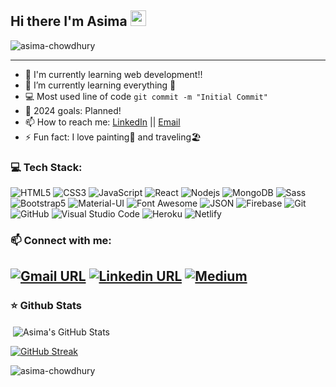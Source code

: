 Hi there I'm Asima <img src="https://media.giphy.com/media/hvRJCLFzcasrR4ia7z/giphy.gif" width="25px" height="25px">
---
<p align="left"> <img src="https://komarev.com/ghpvc/?username=asima-chowdhury&label=Profile%20views&color=129e00&style=plastic" alt="asima-chowdhury" /> </p>


---
- 🔭 I'm currently learning web development!!
- 🌱 I’m currently learning everything 🤣
- :computer: Most used line of code `git commit -m "Initial Commit"`
- 🥅 2024 goals: Planned!
- 📫 How to reach me: [LinkedIn](https://www.linkedin.com/in/asima-chowdhury/) || [Email](mailto:asimachowdhury.lu@gmail.com)
- ⚡ Fun fact: I love painting🎨 and traveling🏖️


### 💻 Tech Stack:

![HTML5](https://img.shields.io/badge/-HTML5-000000?style=flat&logo=html5&logoColor=ffffff&labelColor=E34F26)
![CSS3](https://img.shields.io/badge/-CSS3-000000?style=flat&logo=css3&logoColor=ffffff&labelColor=1572B6)
![JavaScript](https://img.shields.io/badge/-JavaScript-000000?style=flat&logo=javascript)
![React](https://img.shields.io/badge/-React-000000?style=flat&logo=react)
![Nodejs](https://img.shields.io/badge/-Nodejs-000000?style=flat&logo=Node.js)
![MongoDB](https://img.shields.io/badge/-MongoDB-000000?style=flat&logo=mongodb&labelColor=ffffff)
![Sass](https://img.shields.io/badge/-Sass-000000?style=flat&logo=sass&logoColor=ffffff&labelColor=%23CC6699)
![Bootstrap5](https://img.shields.io/badge/-Bootstrap-000000?style=flat&logo=bootstrap&logoColor=ffffff&labelColor=563D7C)
![Material-UI](https://img.shields.io/badge/-Material%20UI-000000?style=flat&logo=Material%20UI&logoColor=ffffff&labelColor=0081CB)
![Font Awesome](https://img.shields.io/badge/-font%20awesome-000000?style=flat&logo=font-awesome&logoColor=339AF0&labelColor=ffffff)
![JSON](https://img.shields.io/badge/-JSON-000000?style=flat&logo=JSON&logoColor=000000&labelColor=ffffff)
![Firebase](https://img.shields.io/badge/-Firebase-000000?style=flat&logo=firebase&logoColor=FFA000&labelColor=ffffff)
![Git](https://img.shields.io/badge/-Git-000000?style=flat&logo=git&logoColor=F05032&labelColor=ffffff)
![GitHub](https://img.shields.io/badge/-GitHub-000000?style=flat&logo=github&logoColor=000000&labelColor=ffffff)
![Visual Studio Code](https://img.shields.io/badge/-VSCode-000000?style=flat&logo=visual-studio-code&labelColor=007ACC)
![Heroku](https://img.shields.io/badge/-Heroku-000000?style=flat&logo=heroku&logoColor=ffffff&labelColor=430098)
![Netlify](https://img.shields.io/badge/-Netlify-000000?style=flat&logo=netlify&logoColor=ffffff&labelColor=00C7B7)



### 📫 Connect with me:
[![Gmail URL](https://img.shields.io/badge/social--badge?style=social&label=email&logo=gmail)](mailto:asimachowdhury.lu@gmail.com)
[![Linkedin URL](https://img.shields.io/badge/social--badge?style=social&label=linkedin&logo=linkedin)](https://www.linkedin.com/in/asima-chowdhury/)  [![Medium](https://img.shields.io/badge/Medium-12100E?logo=medium&logoColor=white)](https://medium.com/@asimachowdhury.lu) 
---


### ⭐ Github Stats

<p>&nbsp;<img align="center" src="https://github-readme-stats.vercel.app/api?username=asima-chowdhury&show_icons=true&theme=tokyonight&locale=en" alt="Asima's GitHub Stats" /></p>

[![GitHub Streak](https://github-readme-streak-stats.herokuapp.com?user=asima-chowdhury&theme=tokyonight&hide_border=true&border_radius=5)](https://git.io/streak-stats)

<p><img align="left" src="https://github-readme-stats.vercel.app/api/top-langs?username=asima-chowdhury&show_icons=true&theme=tokyonight&locale=en&layout=compact" alt="asima-chowdhury" /></p>

